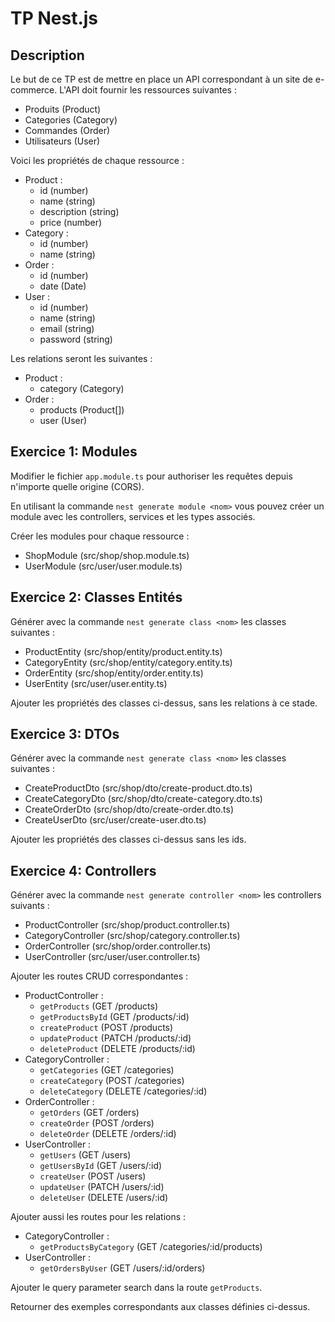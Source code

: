 # TP Nest.js

## Description

Le but de ce TP est de mettre en place un API correspondant à un site de e-commerce. L'API doit fournir les ressources suivantes :
- Produits (Product)
- Categories (Category)
- Commandes (Order)
- Utilisateurs (User)

Voici les propriétés de chaque ressource :
- Product :
  - id (number)
  - name (string)
  - description (string)
  - price (number)
- Category :
  - id (number)
  - name (string)
- Order :
  - id (number)
  - date (Date)
- User :
  - id (number)
  - name (string)
  - email (string)
  - password (string)

Les relations seront les suivantes :
- Product :
  - category (Category)
- Order :
  - products (Product[])
  - user (User)

## Exercice 1: Modules

Modifier le fichier `app.module.ts` pour authoriser les requêtes depuis n'importe quelle origine (CORS).

En utilisant la commande `nest generate module <nom>` vous pouvez créer un module avec les controllers, services et les types associés.

Créer les modules pour chaque ressource :
- ShopModule (src/shop/shop.module.ts)
- UserModule (src/user/user.module.ts)
  
## Exercice 2: Classes Entités

Générer avec la commande `nest generate class <nom>` les classes suivantes :
- ProductEntity (src/shop/entity/product.entity.ts)
- CategoryEntity (src/shop/entity/category.entity.ts)
- OrderEntity (src/shop/entity/order.entity.ts)
- UserEntity (src/user/user.entity.ts)

Ajouter les propriétés des classes ci-dessus, sans les relations à ce stade.

## Exercice 3: DTOs

Générer avec la commande `nest generate class <nom>` les classes suivantes :
- CreateProductDto (src/shop/dto/create-product.dto.ts)
- CreateCategoryDto (src/shop/dto/create-category.dto.ts)
- CreateOrderDto (src/shop/dto/create-order.dto.ts)
- CreateUserDto (src/user/create-user.dto.ts)

Ajouter les propriétés des classes ci-dessus sans les ids.

## Exercice 4: Controllers

Générer avec la commande `nest generate controller <nom>` les controllers suivants :
- ProductController (src/shop/product.controller.ts)
- CategoryController (src/shop/category.controller.ts)
- OrderController (src/shop/order.controller.ts)
- UserController (src/user/user.controller.ts)

Ajouter les routes CRUD correspondantes :
- ProductController :
  - `getProducts` (GET /products)
  - `getProductsById` (GET /products/:id)
  - `createProduct` (POST /products)
  - `updateProduct` (PATCH /products/:id)
  - `deleteProduct` (DELETE /products/:id)
- CategoryController :
  - `getCategories` (GET /categories)
  - `createCategory` (POST /categories)
  - `deleteCategory` (DELETE /categories/:id)
- OrderController :
  - `getOrders` (GET /orders)
  - `createOrder` (POST /orders)
  - `deleteOrder` (DELETE /orders/:id)
- UserController :
  - `getUsers` (GET /users)
  - `getUsersById` (GET /users/:id)
  - `createUser` (POST /users)
  - `updateUser` (PATCH /users/:id)
  - `deleteUser` (DELETE /users/:id)

Ajouter aussi les routes pour les relations :
- CategoryController :
  - `getProductsByCategory` (GET /categories/:id/products)
- UserController :
  - `getOrdersByUser` (GET /users/:id/orders)

Ajouter le query parameter search dans la route `getProducts`.

Retourner des exemples correspondants aux classes définies ci-dessus.